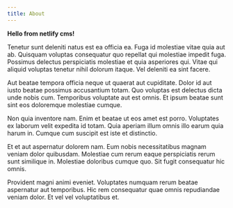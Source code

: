 ```yaml
---
title: About
---
```

**Hello from netlify cms!**

Tenetur sunt deleniti natus est ea officia ea. Fuga id molestiae vitae quia aut
ab. Quisquam voluptas consequatur quo repellat qui molestiae impedit fuga.
Possimus delectus perspiciatis molestiae et quia asperiores qui. Vitae qui
aliquid voluptas tenetur nihil dolorum itaque. Vel deleniti ea sint facere.

Aut beatae tempora officia neque ut quaerat aut cupiditate. Dolor id aut iusto
beatae possimus accusantium totam. Quo voluptas est delectus dicta unde nobis
cum. Temporibus voluptate aut est omnis. Et ipsum beatae sunt sint eos
doloremque molestiae cumque.

Non quia inventore nam. Enim et beatae ut eos amet est porro. Voluptates ex
laborum velit expedita id totam. Quia aperiam illum omnis illo earum quia harum
in. Cumque cum suscipit est iste et distinctio.

Et et aut aspernatur dolorem nam. Eum nobis necessitatibus magnam veniam dolor
quibusdam. Molestiae cum rerum eaque perspiciatis rerum sunt similique in.
Molestiae doloribus cumque quo. Sit fugit consequatur hic omnis.

Provident magni animi eveniet. Voluptates numquam rerum beatae aspernatur aut
temporibus. Hic rem consequatur quae omnis repudiandae veniam dolor. Et vel vel
voluptatibus et.